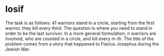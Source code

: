 # Iosif
The task is as follows: 41 warriors stand in a circle, starting from the first warrior, they kill every third. The question is where you need to stand in order to be the last survivor. In a more general formulation, n warriors are involved, who are counted in a circle, and kill every m-th. The title of the problem comes from a story that happened to Flavius Josephus during the Jewish War.
